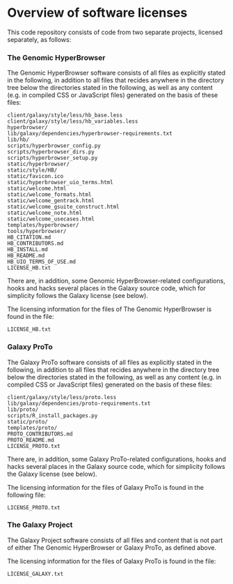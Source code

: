 # Overview of software licenses

This code repository consists of code from two separate projects, licensed separately, as
follows:

### The Genomic HyperBrowser

  The Genomic HyperBrowser software consists of all files as explicitly stated in the following, in
  addition to all files that recides anywhere in the directory tree below the directories stated in
  the following, as well as any content (e.g. in compiled CSS or JavaScript files) generated on the
  basis of these files:

    client/galaxy/style/less/hb_base.less
    client/galaxy/style/less/hb_variables.less
    hyperbrowser/
    lib/galaxy/dependencies/hyperbrowser-requirements.txt
    lib/hb/
    scripts/hyperbrowser_config.py
    scripts/hyperbrowser_dirs.py
    scripts/hyperbrowser_setup.py
    static/hyperbrowser/
    static/style/HB/
    static/favicon.ico
    static/hyperbrowser_uio_terms.html
    static/welcome.html
    static/welcome_formats.html
    static/welcome_gentrack.html
    static/welcome_gsuite_construct.html
    static/welcome_note.html
    static/welcome_usecases.html
    templates/hyperbrowser/
    tools/hyperbrowser/
    HB_CITATION.md
    HB_CONTRIBUTORS.md
    HB_INSTALL.md
    HB_README.md
    HB_UIO_TERMS_OF_USE.md
    LICENSE_HB.txt

  There are, in addition, some Genomic HyperBrowser-related configurations, hooks and hacks several
  places in the Galaxy source code, which for simplicity follows the Galaxy license (see below).

  The licensing information for the files of The Genomic HyperBrowser  is found in the file:

    LICENSE_HB.txt


### Galaxy ProTo

  The Galaxy ProTo software consists of all files as explicitly stated in the following, in
  addition to all files that recides anywhere in the directory tree below the directories stated in
  the following, as well as any content (e.g. in compiled CSS or JavaScript files) generated on the
  basis of these files:

    client/galaxy/style/less/proto.less
    lib/galaxy/dependencies/proto-requirements.txt
    lib/proto/
    scripts/R_install_packages.py
    static/proto/
    templates/proto/
    PROTO_CONTRIBUTORS.md
    PROTO_README.md
    LICENSE_PROTO.txt

  There are, in addition, some Galaxy ProTo-related configurations, hooks and hacks several places 
  in the Galaxy source code, which for simplicity follows the Galaxy license (see below).

  The licensing information for the files of Galaxy ProTo is found in the following file:

    LICENSE_PROTO.txt


### The Galaxy Project

  The Galaxy Project software consists of all files and content that is not part of either 
  The Genomic HyperBrowser or Galaxy ProTo, as defined above.

  The licensing information for the files of Galaxy ProTo is found in the file:

    LICENSE_GALAXY.txt

